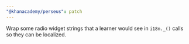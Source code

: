 ```yaml
---
"@khanacademy/perseus": patch
---
```


Wrap some radio widget strings that a learner would see in `i18n._()` calls so they can be localized.

